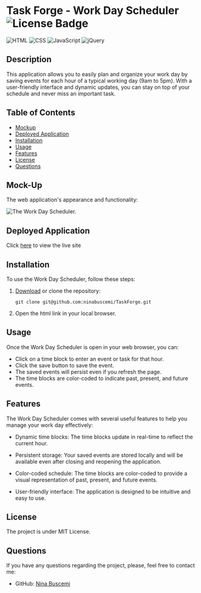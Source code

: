 # Task Forge - Work Day Scheduler ![License Badge](https://badgen.net/static/license/MIT/blue)

![HTML](https://camo.githubusercontent.com/bfe6a48836e87b13a16f1f56f88fee428475c2ac29247992ec9b8bcc7154f881/68747470733a2f2f696d672e736869656c64732e696f2f62616467652f48544d4c352d4533344632363f7374796c653d666f722d7468652d6261646765266c6f676f3d68746d6c35266c6f676f436f6c6f723d7768697465)
![CSS](https://camo.githubusercontent.com/472c222e8f240a48ae51cd9b082a1b857be809dcd851a25150890c2da50c13a5/68747470733a2f2f696d672e736869656c64732e696f2f62616467652f435353332d3135373242363f7374796c653d666f722d7468652d6261646765266c6f676f3d63737333266c6f676f436f6c6f723d7768697465)
![JavaScript](https://camo.githubusercontent.com/84372c7d2f1a7308844360ecad82d49b3f6cbc068a0c5e31aeea6ca5344b77ba/68747470733a2f2f696d672e736869656c64732e696f2f62616467652f4a6176615363726970742d4637444631453f7374796c653d666f722d7468652d6261646765266c6f676f3d6a617661736372697074266c6f676f436f6c6f723d626c61636b)
![jQuery](https://img.shields.io/badge/jQuery-0769AD?style=for-the-badge&logo=jquery&logoColor=white)

## Description

This application allows you to easily plan and organize your work day by saving events for each hour of a typical working day (9am to 5pm). With a user-friendly interface and dynamic updates, you can stay on top of your schedule and never miss an important task.

## Table of Contents

- [Mockup](#mockup)
- [Deployed Application](#deployed-application)
- [Installation](#installation)
- [Usage](#usage)
- [Features](#features)
- [License](#license)
- [Questions](#questions)

## Mock-Up

The web application's appearance and functionality:

![The Work Day Scheduler.](./images/work-day-scheduler.png)

## Deployed Application

Click [here](https://ninabuscemi.github.io/TaskForge/) to view the live site

## Installation

To use the Work Day Scheduler, follow these steps:

1. [Download](https://github.com/ninabuscemi/TaskForge) or clone the repository:

    ```
    git clone git@github.com:ninabuscemi/TaskForge.git
    ```

2. Open the html link in your local browser.

## Usage

Once the Work Day Scheduler is open in your web browser, you can:

-   Click on a time block to enter an event or task for that hour.
-   Click the save button to save the event.
-   The saved events will persist even if you refresh the page.
-   The time blocks are color-coded to indicate past, present, and future events.

## Features

The Work Day Scheduler comes with several useful features to help you manage your work day effectively:

- Dynamic time blocks: The time blocks update in real-time to reflect the current hour.

- Persistent storage: Your saved events are stored locally and will be available even after closing and reopening the application.

- Color-coded schedule: The time blocks are color-coded to provide a visual representation of past, present, and future events.

- User-friendly interface: The application is designed to be intuitive and easy to use.

## License

The project is under MIT License.

## Questions

If you have any questions regarding the project, please, feel free to contact me:

- GitHub: [Nina Buscemi](https://github.com/ninabuscemi)

